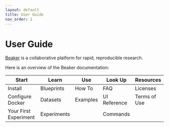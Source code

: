 ```yaml
---
layout: default
title: User Guide
nav_order: 1
---
```


# User Guide

[Beaker](https://beaker-pub.allenai.org) is a collaborative platform for
rapid, reproducible research.

Here is an overview of the Beaker documentation:

| Start | Learn | Use | Look Up   | Resources |
| ----- | ----- | --- | --------- | --------- |
| Install |  Blueprints | How To    | FAQ | Licenses    | 
| Configure Docker |  Datasets | Examples    | UI Reference | Terms of Use    | beaker    | 
| Your First Experiment |  Experiments |    |  Commands |     | beaker    | 


